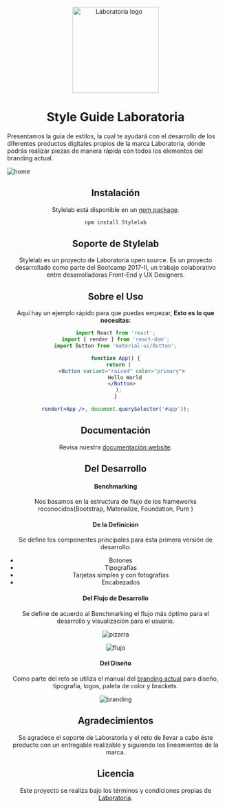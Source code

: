 <p align="center">
  <a href="http://www.laboratoria.la/" rel="noopener" target="_blank"><img width="200" src="![l-amarilloblanco](https://user-images.githubusercontent.com/32303418/38007559-99d202ac-320f-11e8-9dd7-64d76c09cd35.png)
" alt="Laboratoria logo"></a></p>
</p>

<h1 align="center">Style Guide Laboratoria</h1>

Presentamos la guía de estilos, la cual te ayudará con el desarrollo de los diferentes productos digitales propios de la marca Laboratoria, dónde podrás realizar piezas de manera rápida con todos los elementos del branding actual.

![home](https://user-images.githubusercontent.com/32303418/38009774-a0fe1aa0-321b-11e8-8026-ae73ea0d4a5b.jpg)

<div align="center">

## Instalación

Stylelab está disponible en un [npm package](https://www.npmjs.org/package/material-ui).

```sh
npm install Stylelab
```

## Soporte de Stylelab

Stylelab es un proyecto de Laboratoria open source. Es un proyecto desarrollado como parte del Bootcamp 2017-II, un trabajo colaborativo entre desarrolladoras Front-End y UX Designers.

## Sobre el Uso

Aquí hay un ejemplo rápido para que puedas empezar, **Esto es lo que necesitas**:

```jsx
import React from 'react';
import { render } from 'react-dom';
import Button from 'material-ui/Button';

function App() {
  return (
    <Button variant="raised" color="primary">
      Hello World
    </Button>
  );
}

render(<App />, document.querySelector('#app'));
```

## Documentación

Revisa nuestra [documentación website](https://material-ui-next.com/).

## Del Desarrollo

#### Benchmarking

Nos basamos en la estructura de flujo de los frameworks reconocidos(Bootstrap, Materialize, Foundation, Pure )

#### De la Definición

Se define los componentes principales para ésta primera versión de desarrollo:

* Botones
* Tipografías
* Tarjetas simples y con fotografías
* Encabezados

#### Del Flujo de Desarrollo

Se define de acuerdo al Benchmarking el flujo más óptimo para el desarrollo y visualización para el usuario.

![pizarra](https://user-images.githubusercontent.com/32303418/38009272-fc747602-3218-11e8-8f9c-f982fc522957.jpeg)

![flujo](https://user-images.githubusercontent.com/32303418/38009273-fc9488fc-3218-11e8-9297-71d00fb1aba5.jpeg)

#### Del Diseño

Como parte del reto se utiliza el manual del [branding actual]("assets/manual.pdf") para diseño, tipografía, logos, paleta de color y brackets.

![branding](https://user-images.githubusercontent.com/32303418/38009569-8431ea92-321a-11e8-9bd9-e5eb0234e202.png)


## Agradecimientos

Se agradece el soporte de Laboratoria y el reto de llevar a cabo éste producto con un entregable realizable y siguiendo los lineamientos de la marca.

## Licencia

Este proyecto se realiza bajo los términos y condiciones propias de [Laboratoria](http://www.laboratoria.la/).
